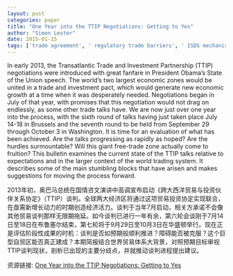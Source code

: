 ```yaml
---
layout: post
categories: paper
title: "One Year into the TTIP Negotiations: Getting to Yes"
author: "Simon Lester"
date: 2015-01-15
tags: ['trade agreement', ' regulatory trade barriers', ' ISDS mechanism', ' globalization']
---
```


In early 2013, the Transatlantic Trade and Investment Partnership (TTIP) negotiations were introduced with great fanfare in President Obama’s State of the Union speech. The world’s two largest economic zones would be united in a trade and investment pact, which would generate new economic growth at a time when it was desperately needed. Negotiations began in July of that year, with promises that this negotiation would not drag on endlessly, as some other trade talks have. We are now just over one year into the process, with the sixth round of talks having just taken place July 14-18 in Brussels and the seventh round to be held from September 29 through October 3 in Washington. It is time for an evaluation of what has been achieved. Are the talks progressing as rapidly as hoped? Are the hurdles surmountable? Will this giant free-trade zone actually come to fruition? This bulletin examines the current state of the TTIP talks relative to expectations and in the larger context of the world trading system. It describes some of the main stumbling blocks that have arisen and makes suggestions for moving the process forward.

2013年初，奥巴马总统在国情咨文演讲中高调宣布启动《跨大西洋贸易与投资伙伴关系协定》（TTIP）谈判。全球两大经济区将通过这项贸易投资协定实现联合，在亟需新增长动力的时期创造经济活力。谈判于当年7月启动，相关方承诺不会像其他贸易谈判那样无限期拖延。如今谈判已进行一年有余，第六轮会谈刚于7月14日至18日在布鲁塞尔结束，第七轮将于9月29日至10月3日在华盛顿举行。现在正是评估阶段性成果的时机：谈判是否如预期般顺利推进？障碍能否被克服？这个巨型自贸区能否真正建成？本期简报结合世界贸易体系大背景，对照预期目标审视TTIP谈判现状，剖析已出现的主要分歧点，并就推动谈判进程提出建议。

资源链接: [One Year into the TTIP Negotiations: Getting to Yes](https://papers.ssrn.com/sol3/papers.cfm?abstract_id=2549394)

